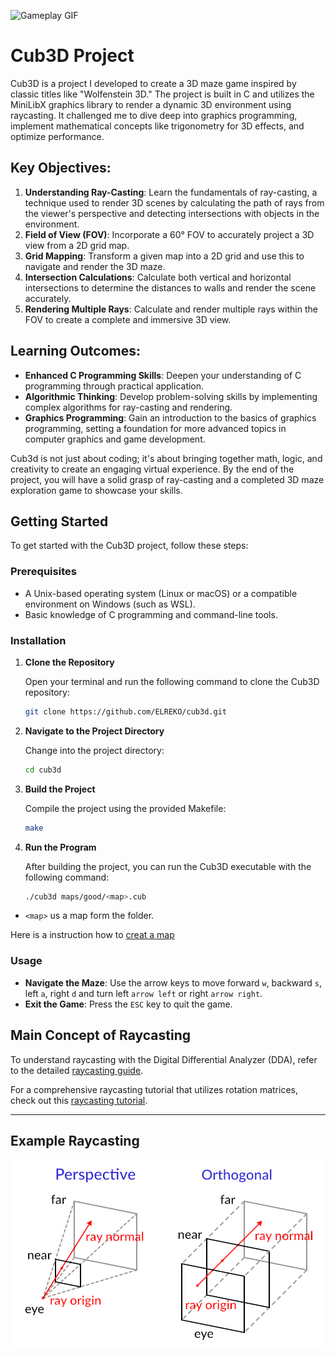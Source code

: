 
![Gameplay GIF](doc/pic/output.gif)


<!--
<p align="center">
  <img src="doc/pic/Fig0_head.png" alt="Example of the game view">
</p>
-->


# Cub3D Project

Cub3D is a project I developed to create a 3D maze game inspired by classic titles like "Wolfenstein 3D." The project is built in C and utilizes the MiniLibX graphics library to render a dynamic 3D environment using raycasting. It challenged me to dive deep into graphics programming, implement mathematical concepts like trigonometry for 3D effects, and optimize performance.


## Key Objectives:

1. **Understanding Ray-Casting**: Learn the fundamentals of ray-casting, a technique used to render 3D scenes by calculating the path of rays from the viewer's perspective and detecting intersections with objects in the environment.
2. **Field of View (FOV)**: Incorporate a 60° FOV to accurately project a 3D view from a 2D grid map.
3. **Grid Mapping**: Transform a given map into a 2D grid and use this to navigate and render the 3D maze.
4. **Intersection Calculations**: Calculate both vertical and horizontal intersections to determine the distances to walls and render the scene accurately.
5. **Rendering Multiple Rays**: Calculate and render multiple rays within the FOV to create a complete and immersive 3D view.

## Learning Outcomes:

- **Enhanced C Programming Skills**: Deepen your understanding of C programming through practical application.
- **Algorithmic Thinking**: Develop problem-solving skills by implementing complex algorithms for ray-casting and rendering.
- **Graphics Programming**: Gain an introduction to the basics of graphics programming, setting a foundation for more advanced topics in computer graphics and game development.

Cub3d is not just about coding; it's about bringing together math, logic, and creativity to create an engaging virtual experience. By the end of the project, you will have a solid grasp of ray-casting and a completed 3D maze exploration game to showcase your skills.

## Getting Started

To get started with the Cub3D project, follow these steps:

### Prerequisites

- A Unix-based operating system (Linux or macOS) or a compatible environment on Windows (such as WSL).
- Basic knowledge of C programming and command-line tools.

### Installation

1. **Clone the Repository**

   Open your terminal and run the following command to clone the Cub3D repository:

   ```bash
   git clone https://github.com/ELREKO/cub3d.git
   ```

2. **Navigate to the Project Directory**

   Change into the project directory:

   ```bash
   cd cub3d
   ```

3. **Build the Project**

   Compile the project using the provided Makefile:

   ```bash
   make
   ```

4. **Run the Program**

   After building the project, you can run the Cub3D executable with the following command:

   ```bash
   ./cub3d maps/good/<map>.cub
   ```
  -  `<map>` us a map form the folder.

  Here is a instruction how to [creat a map](doc/info/creat_map.md)

### Usage

- **Navigate the Maze**: Use the arrow keys to move forward `w`, backward `s`, left `a`, right `d` and turn left `arrow left` or right `arrow right`.
- **Exit the Game**: Press the `ESC` key to quit the game.

## Main Concept of Raycasting

To understand raycasting with the Digital Differential Analyzer (DDA), refer to the detailed [raycasting guide](doc/info/Calculation_the_Ray.md).

For a comprehensive raycasting tutorial that utilizes rotation matrices, check out this [raycasting tutorial](https://lodev.org/cgtutor/raycasting.html).

---
## Example Raycasting

<p align="center">
  <img src="doc/pic/Fig9_raycast_example.png" alt="Example Raycasting">
</p>
